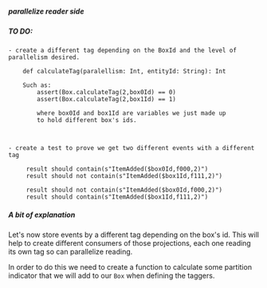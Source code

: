 ##### parallelize reader side

##### TO DO:
    - create a different tag depending on the BoxId and the level of parallelism desired.

        def calculateTag(paralellism: Int, entityId: String): Int

        Such as:
            assert(Box.calculateTag(2,box0Id) == 0)
            assert(Box.calculateTag(2,box1Id) == 1)

            where box0Id and box1Id are variables we just made up
            to hold different box's ids. 

        

    - create a test to prove we get two different events with a different tag

         result should contain(s"ItemAdded($box0Id,f000,2)")
         result should not contain(s"ItemAdded($box1Id,f111,2)")

         result should not contain(s"ItemAdded($box0Id,f000,2)")
         result should contain(s"ItemAdded($box1Id,f111,2)")
            

##### A bit of explanation 

Let's now store events by a different tag depending on the box's id. This will help
to create different consumers of those projections, each one reading its own tag so can parallelize reading. 

In order to do this we need to create a function to calculate some partition indicator that we will add to
our `Box` when defining the taggers. 


